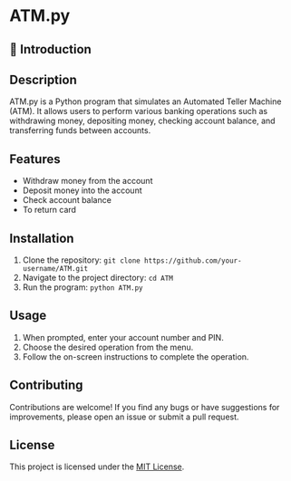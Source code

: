 # ATM.py

## :rocket: Introduction

## Description
ATM.py is a Python program that simulates an Automated Teller Machine (ATM). It allows users to perform various banking operations such as withdrawing money, depositing money, checking account balance, and transferring funds between accounts.

## Features
- Withdraw money from the account
- Deposit money into the account
- Check account balance
- To return card

## Installation
1. Clone the repository: `git clone https://github.com/your-username/ATM.git`
2. Navigate to the project directory: `cd ATM`
3. Run the program: `python ATM.py`

## Usage
1. When prompted, enter your account number and PIN.
2. Choose the desired operation from the menu.
3. Follow the on-screen instructions to complete the operation.

## Contributing
Contributions are welcome! If you find any bugs or have suggestions for improvements, please open an issue or submit a pull request.

## License
This project is licensed under the [MIT License](https://opensource.org/licenses/MIT).
